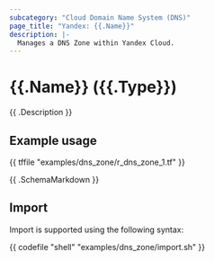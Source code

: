 ```yaml
---
subcategory: "Cloud Domain Name System (DNS)"
page_title: "Yandex: {{.Name}}"
description: |-
  Manages a DNS Zone within Yandex Cloud.
---
```


# {{.Name}} ({{.Type}})

{{ .Description }}

## Example usage

{{ tffile "examples/dns_zone/r_dns_zone_1.tf" }}

{{ .SchemaMarkdown }}

## Import

Import is supported using the following syntax:

{{ codefile "shell" "examples/dns_zone/import.sh" }}
